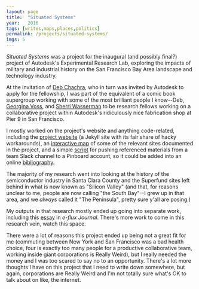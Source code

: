 ```yaml
---
layout: page
title:  "Situated Systems"
year:   2016
tags: [writes,maps,places,politics]
permalink: /projects/situated-systems/
imgs: 5
---
```


*Situated Systems* was a project for the inaugural (and possibly final?) project of Autodesk's Experimental Research Lab, exploring the impacts of military and industrial history on the San Francisco Bay Area landscape and technology industry.

At the invitation of [Deb Chachra](http://tinyletter.com/metafoundry), who in turn was invited by Autodesk to apply for the fellowship, I was part of the equivalent of a comic book supergroup working with some of the most brilliant people I know--Deb, [Georgina Voss](http://twitter.com/gsvoss), and [Sherri Wasserman](http://spoolfive.com) to be research fellows working on a collaborative project within Autodesk's ridiculously nice fabrication shop at Pier 9 in San Francisco. 

I mostly worked on the project's website and anything code-related, including the [project website](http://situated.systems) (a Jekyll site with its fair share of hacky workarounds), an [interactive map](http://situated.systems/sites) of some of the relevant sites documented in the project, and a simple [script](https://gist.github.com/lifewinning/5007491ddf75b9d29512) for pushing referenced materials from a team Slack channel to a Pinboard account, so it could be added into an online [bibliography](http://situated.systems/bibilography/). 

The majority of my research went into looking at the history of the semiconductor industry in Santa Clara County and the Superfund sites left behind in what is now known as "Silicon Valley" (and that, for reasons unclear to me, people are now calling "the South Bay"--I grew up in that area, and we *always* called it "The Peninsula", pretty sure y'all are posing.)

My outputs in that research mostly ended up going into separate work, including this [essay](http://e-flux.com/journal/light-industry-toxic-waste-and-pastoral-capitalism/) in *e-flux Journal*. There's more work to come in this research vein, watch this space. 

There were a lot of reasons this project ended up being not a great fit for me (commuting between New York and San Francisco was a bad health choice, four is exactly too many people for a productive collaborative team, working inside giant corporations is Really Weird), but I really needed the money and I was too scared to say no to an opportunity. There's a lot more thoughts I have on this project that I need to write down somewhere, but again, corporations are Really Weird and I'm not totally sure what's OK to talk about on like, the internet.